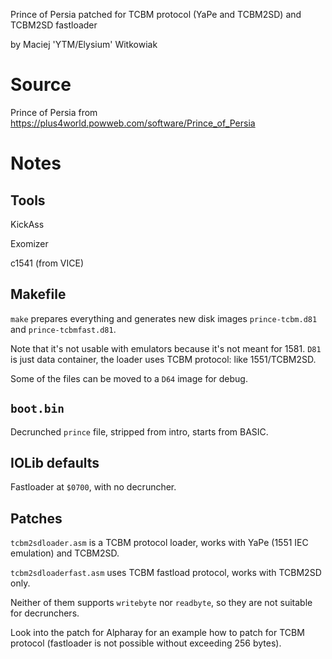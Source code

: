 
Prince of Persia patched for TCBM protocol (YaPe and TCBM2SD) and TCBM2SD fastloader

by Maciej 'YTM/Elysium' Witkowiak

# Source

Prince of Persia from https://plus4world.powweb.com/software/Prince_of_Persia

# Notes



## Tools

KickAss

Exomizer

c1541 (from VICE)

## Makefile

`make` prepares everything and generates new disk images `prince-tcbm.d81` and `prince-tcbmfast.d81`.

Note that it's not usable with emulators because it's not meant for 1581.
`D81` is just data container, the loader uses TCBM protocol: like 1551/TCBM2SD.

Some of the files can be moved to a `D64` image for debug.

## `boot.bin`

Decrunched `prince` file, stripped from intro, starts from BASIC.

## IOLib defaults

Fastloader at `$0700`, with no decruncher.

## Patches

`tcbm2sdloader.asm` is a TCBM protocol loader, works with YaPe (1551 IEC emulation) and TCBM2SD.

`tcbm2sdloaderfast.asm` uses TCBM fastload protocol, works with TCBM2SD only.

Neither of them supports `writebyte` nor `readbyte`, so they are not suitable for decrunchers.

Look into the patch for Alpharay for an example how to patch for TCBM protocol (fastloader is not possible without exceeding 256 bytes).
